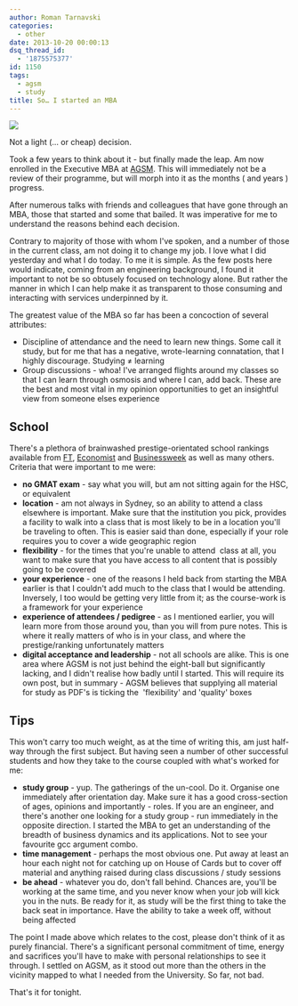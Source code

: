 ```yaml
---
author: Roman Tarnavski
categories:
  - other
date: 2013-10-20 00:00:13
dsq_thread_id:
  - '1875575377'
id: 1150
tags:
  - agsm
  - study
title: So… I started an MBA
---
```


![](/images/2013/10/Screen-Shot-2013-10-20-at-00.42.36-.png)

Not a light (… or cheap) decision.

Took a few years to think about it - but finally made the leap. Am now enrolled in the Executive MBA at [AGSM](http://www.asb.unsw.edu.au/futurestudents/postgraduate/agsmmba/mbaexecutive/Pages/default.aspx). This will immediately not be a review of their programme, but will morph into it as the months ( and years ) progress.

After numerous talks with friends and colleagues that have gone through an MBA, those that started and some that bailed. It was imperative for me to understand the reasons behind each decision.

Contrary to majority of those with whom I've spoken, and a number of those in the current class, am not doing it to change my job. I love what I did yesterday and what I do today. To me it is simple. As the few posts here would indicate, coming from an engineering background, I found it important to not be so obtusely focused on technology alone. But rather the manner in which I can help make it as transparent to those consuming and interacting with services underpinned by it.

The greatest value of the MBA so far has been a concoction of several attributes:

  * Discipline of attendance and the need to learn new things. Some call it study, but for me that has a negative, wrote-learning connatation, that I highly discourage. Studying ≠ learning
  * Group discussions - whoa! I've arranged flights around my classes so that I can learn through osmosis and where I can, add back. These are the best and most vital in my opinion opportunities to get an insightful view from someone elses experience

## School

There's a plethora of brainwashed prestige-orientated school rankings available from [FT](http://rankings.ft.com/businessschoolrankings/rankings), [Economist](http://www.economist.com/whichmba/full-time-mba-ranking) and [Businessweek](http://www.businessweek.com/bschools/rankings) as well as many others. Criteria that were important to me were:

  * **no GMAT exam** - say what you will, but am not sitting again for the HSC, or equivalent
  * **location** - am not always in Sydney, so an ability to attend a class elsewhere is important. Make sure that the institution you pick, provides a facility to walk into a class that is most likely to be in a location you'll be traveling to often. This is easier said than done, especially if your role requires you to cover a wide geographic region
  * **flexibility** - for the times that you're unable to attend  class at all, you want to make sure that you have access to all content that is possibly going to be covered
  * **your experience** - one of the reasons I held back from starting the MBA earlier is that I couldn't add much to the class that I would be attending. Inversely, I too would be getting very little from it; as the course-work is a framework for your experience
  * **experience of attendees / pedigree** - as I mentioned earlier, you will learn more from those around you, than you will from pure notes. This is where it really matters of who is in your class, and where the prestige/ranking unfortunately matters
  * **digital acceptance and leadership** - not all schools are alike. This is one area where AGSM is not just behind the eight-ball but significantly lacking, and I didn't realise how badly until I started. This will require its own post, but in summary - AGSM believes that supplying all material for study as PDF's is ticking the  'flexibility' and 'quality' boxes

## Tips

This won't carry too much weight, as at the time of writing this, am just half-way through the first subject. But having seen a number of other successful students and how they take to the course coupled with what's worked for me:

  * **study group** - yup. The gatherings of the un-cool. Do it. Organise one immediately after orientation day. Make sure it has a good cross-section of ages, opinions and importantly - roles. If you are an engineer, and there's another one looking for a study group - run immediately in the opposite direction. I started the MBA to get an understanding of the breadth of business dynamics and its applications. Not to see your favourite gcc argument combo.
  * **time management** - perhaps the most obvious one. Put away at least an hour each night not for catching up on House of Cards but to cover off material and anything raised during class discussions / study sessions
  * **be ahead** - whatever you do, don't fall behind. Chances are, you'll be working at the same time, and you never know when your job will kick you in the nuts. Be ready for it, as study will be the first thing to take the back seat in importance. Have the ability to take a week off, without being affected

The point I made above which relates to the cost, please don't think of it as purely financial. There's a significant personal commitment of time, energy and sacrifices you'll have to make with personal relationships to see it through. I settled on AGSM, as it stood out more than the others in the vicinity mapped to what I needed from the University. So far, not bad.

That's it for tonight.